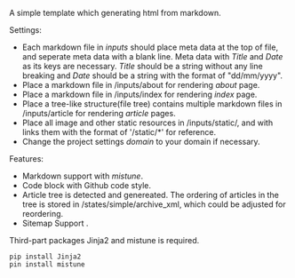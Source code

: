 
A simple template which generating html from markdown.

Settings:

* Each markdown file in *inputs* should place meta data at the top of file,
and seperate meta data with a blank line. Meta data with *Title* and *Date*
as its keys are necessary. *Title* should be a string without any line breaking
and *Date* should be a string with the format of "dd/mm/yyyy".
* Place a markdown file in /inputs/about for rendering *about* page.
* Place a markdown file in /inputs/index for rendering *index* page.
* Place a tree-like structure(file tree) contains multiple markdown files in /inputs/article
for rendering *article* pages.
* Place all image and other static resources in /inputs/static/, and with links them with the 
format of '/static/\*' for reference.
* Change the project settings *domain* to your domain if necessary.

Features:

* Markdown support with *mistune*.
* Code block with Github code style.
* Article tree is detected and genereated. The ordering of articles in the tree is stored in /states/simple/archive\_xml, which could be adjusted for reordering.
* Sitemap Support .

Third-part packages Jinja2 and mistune is required.

	pip install Jinja2
	pin install mistune
